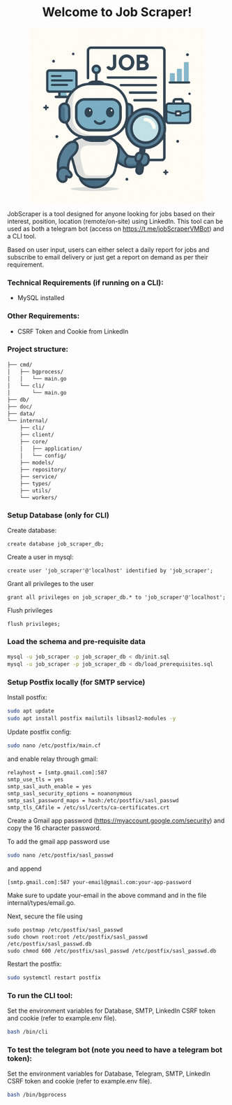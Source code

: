 <div align="center">
  <h1>Welcome to Job Scraper!</h1>
</div>
<div align="center">
  <img src="data/job-scraper.png" alt="Image description" width="400"/>
</div>

JobScraper is a tool designed for anyone looking for jobs based on their interest, position, location (remote/on-site) using LinkedIn.
This tool can be used as both a telegram bot (access on https://t.me/jobScraperVMBot) and a CLI tool. 

Based on user input, users can either select a daily report for jobs and subscribe to email delivery or just get a report on demand as per their requirement. 

### Technical Requirements (if running on a CLI):
- MySQL installed

### Other Requirements:
- CSRF Token and Cookie from LinkedIn

### Project structure:
```
├── cmd/
│   ├── bgprocess/
│   │   └── main.go
│   └── cli/
│       └── main.go
├── db/
├── doc/
├── data/
└── internal/
    ├── cli/
    ├── client/
    ├── core/
    │   ├── application/
    │   └── config/
    ├── models/
    ├── repository/
    ├── service/
    ├── types/
    ├── utils/
    └── workers/

```

### Setup Database (only for CLI)
Create database:
```mysql
create database job_scraper_db;
```
Create a user in mysql:
```mysql
create user 'job_scraper'@'localhost' identified by 'job_scraper';
``` 
Grant all privileges to the user
```mysql
grant all privileges on job_scraper_db.* to 'job_scraper'@'localhost';
```
Flush privileges
```mysql
flush privileges;
```

### Load the schema and pre-requisite data
```bash
mysql -u job_scraper -p job_scraper_db < db/init.sql
mysql -u job_scraper -p job_scraper_db < db/load_prerequisites.sql
```

### Setup Postfix locally (for SMTP service)
Install postfix:
```bash
sudo apt update
sudo apt install postfix mailutils libsasl2-modules -y
```

Update postfix config:
```bash
sudo nano /etc/postfix/main.cf
```
and enable relay through gmail:
```text
relayhost = [smtp.gmail.com]:587
smtp_use_tls = yes
smtp_sasl_auth_enable = yes
smtp_sasl_security_options = noanonymous
smtp_sasl_password_maps = hash:/etc/postfix/sasl_passwd
smtp_tls_CAfile = /etc/ssl/certs/ca-certificates.crt
```
Create a Gmail app password (https://myaccount.google.com/security) and copy the 16 character password.

To add the gmail app password use
```bash
sudo nano /etc/postfix/sasl_passwd
```
and append
```text
[smtp.gmail.com]:587 your-email@gmail.com:your-app-password
```
Make sure to update your-email in the above command and in the file internal/types/email.go.

Next, secure the file using
```
sudo postmap /etc/postfix/sasl_passwd
sudo chown root:root /etc/postfix/sasl_passwd /etc/postfix/sasl_passwd.db
sudo chmod 600 /etc/postfix/sasl_passwd /etc/postfix/sasl_passwd.db
```

Restart the postfix:
```bash
sudo systemctl restart postfix
```

### To run the CLI tool:
Set the environment variables for Database, SMTP, LinkedIn CSRF token and cookie (refer to example.env file).
```bash
bash /bin/cli
```

### To test the telegram bot (note you need to have a telegram bot token):
Set the environment variables for Database, Telegram, SMTP, LinkedIn CSRF token and cookie (refer to example.env file).
```bash
bash /bin/bgprocess
```